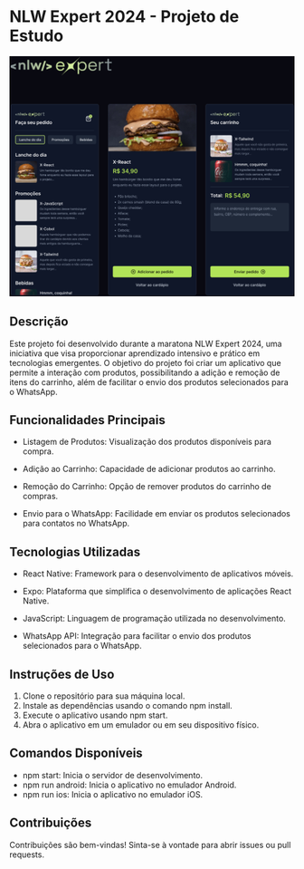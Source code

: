 # NLW Expert 2024 - Projeto de Estudo

![Layout](./example.png)

## Descrição
Este projeto foi desenvolvido durante a maratona NLW Expert 2024, uma iniciativa que visa proporcionar aprendizado intensivo e prático em tecnologias emergentes. O objetivo do projeto foi criar um aplicativo que permite a interação com produtos, possibilitando a adição e remoção de itens do carrinho, além de facilitar o envio dos produtos selecionados para o WhatsApp.

## Funcionalidades Principais

- Listagem de Produtos: Visualização dos produtos disponíveis para compra.

- Adição ao Carrinho: Capacidade de adicionar produtos ao carrinho.

- Remoção do Carrinho: Opção de remover produtos do carrinho de compras.

- Envio para o WhatsApp: Facilidade em enviar os produtos selecionados para contatos no WhatsApp.

## Tecnologias Utilizadas
- React Native: Framework para o desenvolvimento de aplicativos móveis.

- Expo: Plataforma que simplifica o desenvolvimento de aplicações React Native.

- JavaScript: Linguagem de programação utilizada no desenvolvimento.

- WhatsApp API: Integração para facilitar o envio dos produtos selecionados para o WhatsApp.

## Instruções de Uso
1. Clone o repositório para sua máquina local.
1. Instale as dependências usando o comando npm install.
1. Execute o aplicativo usando npm start.
1. Abra o aplicativo em um emulador ou em seu dispositivo físico.

## Comandos Disponíveis
- npm start: Inicia o servidor de desenvolvimento.
- npm run android: Inicia o aplicativo no emulador Android.
- npm run ios: Inicia o aplicativo no emulador iOS.

## Contribuições
Contribuições são bem-vindas! Sinta-se à vontade para abrir issues ou pull requests.